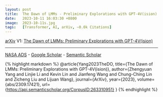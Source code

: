 ```yaml
---
layout: post
title:  The Dawn of LMMs - Preliminary Explorations with GPT-4V(ision)
date:   2023-10-11 16:03:30 +0800
image:  2023-10-11s.jpg
tags:   [Transformer, AI, arXiv, ~0.0k Citations]
---
```


[arXiv](https://arxiv.org/abs/2309.17421) V1: [The Dawn of LMMs: Preliminary Explorations with GPT-4V(ision)](https://arxiv.org/pdf/2309.17421.pdf)

---
[NASA ADS](https) - 
[Google Scholar](https) - 
[Semantic Scholar](https://www.semanticscholar.org/paper/The-Dawn-of-LMMs%3A-Preliminary-Explorations-with-Yang-Li/54814744b42b06c855c97b23de1366e0bcbe775a)

{% highlight markdown %}
@article{Yang2023TheDO,
  title={The Dawn of LMMs: Preliminary Explorations with GPT-4V(ision)},
  author={Zhengyuan Yang and Linjie Li and Kevin Lin and Jianfeng Wang and Chung-Ching Lin and Zicheng Liu and Lijuan Wang},
  journal={ArXiv},
  year={2023},
  volume={abs/2309.17421},
  url={https://api.semanticscholar.org/CorpusID:263310951}
}
{% endhighlight %}